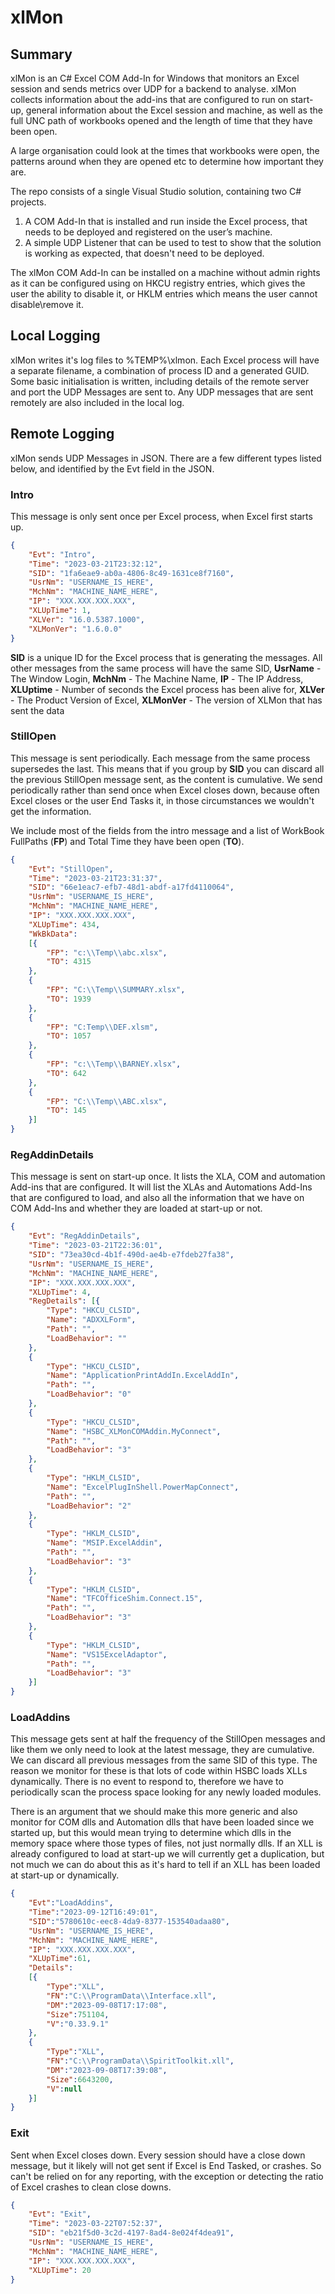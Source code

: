 # xlMon
 
## Summary
xlMon is an C# Excel COM Add-In for Windows that monitors an Excel session and sends metrics over UDP for a backend to analyse. xlMon collects information about the add-ins that are configured to run on start-up, general information about the Excel session and machine, as well as the full UNC path of workbooks opened and the length of time that they have been open.

A large organisation could look at the times that workbooks were open, the patterns around when they are opened etc to determine how important they are.

The repo consists of a single Visual Studio solution, containing two C# projects.
1) A COM Add-In that is installed and run inside the Excel process, that needs to be deployed and registered on the user’s machine.
2) A simple UDP Listener that can be used to test to show that the solution is working as expected, that doesn't need to be deployed.

The xlMon COM Add-In can be installed on a machine without admin rights as it can be configured using on HKCU registry entries, which gives the user the ability to disable it, or HKLM entries which means the user cannot disable\remove it.


## Local Logging
xlMon writes it's log files to %TEMP%\xlmon. Each Excel process will have a separate filename, a combination of process ID and a generated GUID.
Some basic initialisation is written, including details of the remote server and port the UDP Messages are sent to.
Any UDP messages that are sent remotely are also included in the local log.


## Remote Logging
xlMon sends UDP Messages in JSON. There are a few different types listed below, and identified by the Evt field in the JSON.

### Intro
This message is only sent once per Excel process, when Excel first starts up.

```json
{
    "Evt": "Intro",
    "Time": "2023-03-21T23:32:12",
    "SID": "1fa6eae9-ab0a-4806-8c49-1631ce8f7160",
    "UsrNm": "USERNAME_IS_HERE",
    "MchNm": "MACHINE_NAME_HERE",
    "IP": "XXX.XXX.XXX.XXX",
    "XLUpTime": 1,
    "XLVer": "16.0.5387.1000",
    "XLMonVer": "1.6.0.0"
}
```

**SID** is a unique ID for the Excel process that is generating the messages. All other messages from the same process will have the same SID,
**UsrName** - The Window Login, **MchNm** - The Machine Name, **IP** - The IP Address, **XLUptime** - Number of seconds the Excel process has been alive for, **XLVer** - The Product Version of Excel, **XLMonVer** - The version of XLMon that has sent the data

### StillOpen
This message is sent periodically. Each message from the same process supersedes the last. This means that if you group by **SID** you can discard all the previous StillOpen message sent, as the content is cumulative. We send periodically rather than send once when Excel closes down, because often Excel closes or the user End Tasks it, in those circumstances we wouldn't get the information.

We include most of the fields from the intro message and a list of WorkBook FullPaths (**FP**) and Total Time they have been open (**TO**).

```json
{
    "Evt": "StillOpen",
    "Time": "2023-03-21T23:31:37",
    "SID": "66e1eac7-efb7-48d1-abdf-a17fd4110064",
    "UsrNm": "USERNAME_IS_HERE",
    "MchNm": "MACHINE_NAME_HERE",
    "IP": "XXX.XXX.XXX.XXX",
    "XLUpTime": 434,
    "WkBkData":
    [{
        "FP": "c:\\Temp\\abc.xlsx",
        "TO": 4315
    },
    {
        "FP": "C:\\Temp\\SUMMARY.xlsx",
        "TO": 1939
    },
    {
        "FP": "C:Temp\\DEF.xlsm",
        "TO": 1057
    },
    {
        "FP": "c:\\Temp\\BARNEY.xlsx",
        "TO": 642
    },
    {
        "FP": "C:\\Temp\\ABC.xlsx",
        "TO": 145
    }]
}
```

### RegAddinDetails
This message is sent on start-up once. It lists the XLA, COM and automation Add-ins that are configured. It will list the XLAs and Automations Add-Ins that are configured to load, and also all the information that we have on COM Add-Ins and whether they are loaded at start-up or not.
```json
{
    "Evt": "RegAddinDetails",
    "Time": "2023-03-21T22:36:01",
    "SID": "73ea30cd-4b1f-490d-ae4b-e7fdeb27fa38",
    "UsrNm": "USERNAME_IS_HERE",
    "MchNm": "MACHINE_NAME_HERE",
    "IP": "XXX.XXX.XXX.XXX",
    "XLUpTime": 4,
    "RegDetails": [{
        "Type": "HKCU_CLSID",
        "Name": "ADXXLForm",
        "Path": "",
        "LoadBehavior": ""
    },
    {
        "Type": "HKCU_CLSID",
        "Name": "ApplicationPrintAddIn.ExcelAddIn",
        "Path": "",
        "LoadBehavior": "0"
    },
    {
        "Type": "HKCU_CLSID",
        "Name": "HSBC_XLMonCOMAddin.MyConnect",
        "Path": "",
        "LoadBehavior": "3"
    },
    {
        "Type": "HKLM_CLSID",
        "Name": "ExcelPlugInShell.PowerMapConnect",
        "Path": "",
        "LoadBehavior": "2"
    },
    {
        "Type": "HKLM_CLSID",
        "Name": "MSIP.ExcelAddin",
        "Path": "",
        "LoadBehavior": "3"
    },
    {
        "Type": "HKLM_CLSID",
        "Name": "TFCOfficeShim.Connect.15",
        "Path": "",
        "LoadBehavior": "3"
    },
    {
        "Type": "HKLM_CLSID",
        "Name": "VS15ExcelAdaptor",
        "Path": "",
        "LoadBehavior": "3"
    }]
}
```

### LoadAddins
This message gets sent at half the frequency of the StillOpen messages and like them we only need to look at the latest message, they are cumulative. We can discard all previous messages from the same SID of this type. The reason we monitor for these is that lots of code within HSBC loads XLLs dynamically. There is no event to respond to, therefore we have to periodically scan the process space looking for any newly loaded modules.

There is an argument that we should make this more generic and also monitor for COM dlls and Automation dlls that have been loaded since we started up, but this would mean trying to determine which dlls in the memory space where those types of files, not just normally dlls. If an XLL is already configured to load at start-up we will currently get a duplication, but not much we can do about this as it's hard to tell if an XLL has been loaded at start-up or dynamically.

```json
{
    "Evt":"LoadAddins",
    "Time":"2023-09-12T16:49:01",
    "SID":"5780610c-eec8-4da9-8377-153540adaa80",
    "UsrNm": "USERNAME_IS_HERE",
    "MchNm": "MACHINE_NAME_HERE",
    "IP": "XXX.XXX.XXX.XXX",
    "XLUpTime":61,
    "Details":
    [{
        "Type":"XLL",
        "FN":"C:\\ProgramData\\Interface.xll",
        "DM":"2023-09-08T17:17:08",
        "Size":751104,
        "V":"0.33.9.1"
    },
    {
        "Type":"XLL",
        "FN":"C:\\ProgramData\\SpiritToolkit.xll",
        "DM":"2023-09-08T17:39:08",
        "Size":6643200,
        "V":null
    }]
}
```


### Exit
Sent when Excel closes down. Every session should have a close down message, but it likely will not get sent if Excel is End Tasked, or crashes. So can't be relied on for any reporting, with the exception or detecting the ratio of Excel crashes to clean close downs.
```json
{
    "Evt": "Exit",
    "Time": "2023-03-22T07:52:37",
    "SID": "eb21f5d0-3c2d-4197-8ad4-8e024f4dea91",
    "UsrNm": "USERNAME_IS_HERE",
    "MchNm": "MACHINE_NAME_HERE",
    "IP": "XXX.XXX.XXX.XXX",
    "XLUpTime": 20
}
```





